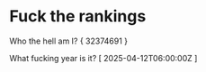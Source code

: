 # Fuck the rankings

Who the hell am I?
{ 32374691 }

What fucking year is it?
[ 2025-04-12T06:00:00Z ]
